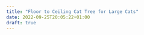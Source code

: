 ```yaml
---
title: "Floor to Ceiling Cat Tree for Large Cats"
date: 2022-09-25T20:05:22+01:00
draft: true
---
```


